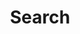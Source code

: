 ---
title: "Search" # in any language you want
layout: "search" # is necessary
# url: "/archive"
# description: "Description for Search"
summary: "search"
placeholder: "Search ↵"
---